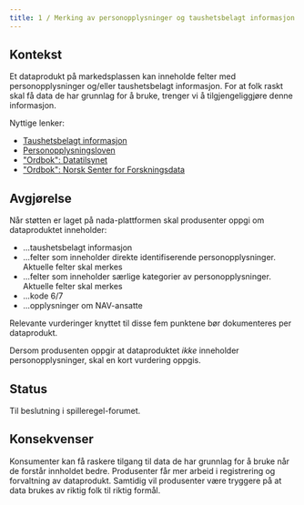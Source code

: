 ```yaml
---
title: 1 / Merking av personopplysninger og taushetsbelagt informasjon
---
```

## Kontekst
Et dataprodukt på markedsplassen kan inneholde felter med personopplysninger og/eller taushetsbelagt informasjon.
For at folk raskt skal få data de har grunnlag for å bruke, trenger vi å tilgjengeliggjøre denne informasjon. 

Nyttige lenker:
- [Taushetsbelagt informasjon](https://lovdata.no/lov/1967-02-10)
- [Personopplysningsloven](https://lovdata.no/lov/2018-06-15-38)
- ["Ordbok": Datatilsynet](https://www.datatilsynet.no/rettigheter-og-plikter/personopplysninger/)
- ["Ordbok": Norsk Senter for Forskningsdata](https://www.nsd.no/personverntjenester/oppslagsverk-for-personvern-i-forskning/personvernordbok/)

## Avgjørelse
Når støtten er laget på nada-plattformen skal produsenter oppgi om dataproduktet inneholder:

- ...taushetsbelagt informasjon
- ...felter som inneholder direkte identifiserende personopplysninger. Aktuelle felter skal merkes
- ...felter som inneholder særlige kategorier av personopplysninger. Aktuelle felter skal merkes
- ...kode 6/7
- ...opplysninger om NAV-ansatte


Relevante vurderinger knyttet til disse fem punktene bør dokumenteres per dataprodukt.

Dersom produsenten oppgir at dataproduktet *ikke* inneholder personopplysninger, skal en kort vurdering oppgis.

## Status
Til beslutning i spilleregel-forumet.

## Konsekvenser
Konsumenter kan få raskere tilgang til data de har grunnlag for å bruke når de forstår innholdet bedre.
Produsenter får mer arbeid i registrering og forvaltning av dataprodukt.
Samtidig vil produsenter være tryggere på at data brukes av riktig folk til riktig formål. 
